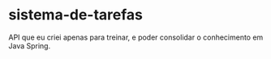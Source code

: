 ﻿# sistema-de-tarefas
API que eu criei apenas para treinar, e poder consolidar o conhecimento em Java Spring.
